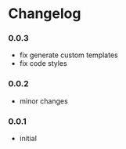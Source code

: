 # Changelog

### 0.0.3
- fix generate custom templates
- fix code styles

### 0.0.2
- minor changes

### 0.0.1
- initial
